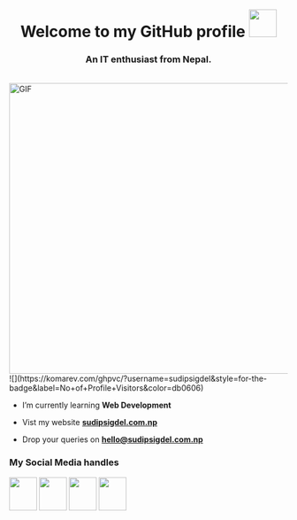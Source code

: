 <h1 align="center"> Welcome to my GitHub profile <img src="https://media.giphy.com/media/Qilx8dKjHI7FP3Mn5K/giphy.gif" width="50px" height="50px"></h1>
<h3 align="center">An IT enthusiast from Nepal.</h3>
<br /> 
<img align="right" alt="GIF" src="https://media.giphy.com/media/f3iwJFOVOwuy7K6FFw/giphy.gif"  width="525" height="auto" />

<br />
![](https://komarev.com/ghpvc/?username=sudipsigdel&style=for-the-badge&label=No+of+Profile+Visitors&color=db0606)


- I’m currently learning **Web Development**

- Vist my website <a href = "https://sudipsigdel.com.np" target = "_blank"> **sudipsigdel.com.np** </a>

- Drop your queries on  **hello@sudipsigdel.com.np**

<h3 align="left">My Social Media handles</h3>

<p align="left">
<a href="https://facebook.com/sudipsigdel2059" target="_blank"> <img align="center" src="https://media.giphy.com/media/SKFsUhe9jUwrRtNPlq/giphy.gif" height="60" width="50" /></a>
<a href="https://instagram.com/sudipsigdel2059" target="_blank"> <img align="center" src="https://media.giphy.com/media/c3u4lpyl64h1scLnko/giphy.gif" height="60" width="50" /></a>
<a href="https://twitter.com/sudipsigdel2059" target="_blank"> <img align="center" src="https://media.giphy.com/media/e6YbWDajUKSzebFVuB/giphy.gif" height="60" width="50" /></a>
<a href="https://linkedin.com/in/sudipsigdel2059" target="_blank"> <img align="center" src="https://media.giphy.com/media/QhPL2mdDVzeuHiRcIw/giphy.gif" height="60" width="50" /></a>
</p>
